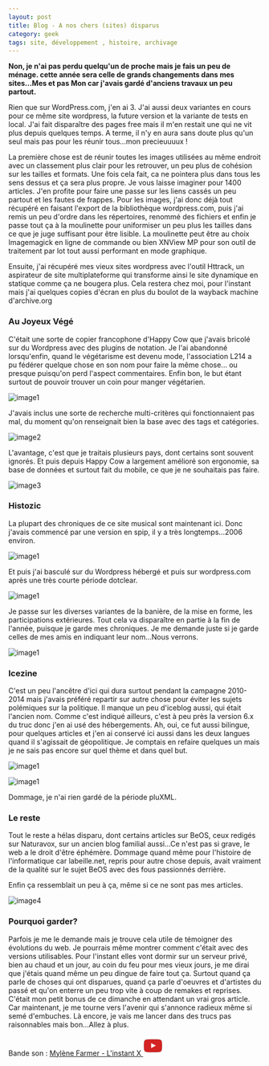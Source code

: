 ```yaml
---
layout: post
title: Blog - A nos chers (sites) disparus
category: geek
tags: site, développement , histoire, archivage
---
```


**Non, je n'ai pas perdu quelqu'un de proche mais je fais un peu de ménage. cette année sera celle de grands changements dans mes sites...Mes et pas Mon car j'avais gardé d'anciens travaux un peu partout.**

Rien que sur WordPress.com, j'en ai 3. J'ai aussi deux variantes en cours pour ce même site wordpress, la future version et la variante de tests en local. J'ai fait disparaître des pages free mais il m'en restait une qui ne vit plus depuis quelques temps. A terme, il n'y en aura sans doute plus qu'un seul mais pas pour les réunir tous...mon precieuuuux !

La première chose est de réunir toutes les images utilisées au même endroit avec un classement plus clair pour les retrouver, un peu plus de cohésion sur les tailles et formats. Une fois cela fait, ca ne pointera plus dans tous les sens dessus et ça sera plus propre. Je vous laisse imaginer pour 1400 articles. J'en profite pour faire une passe sur les liens cassés un peu partout et les fautes de frappes. Pour les images, j'ai donc déjà tout récupéré en faisant l'export de la bibliothèque wordpress.com, puis j'ai remis un peu d'ordre dans les répertoires, renommé des fichiers et enfin je passe tout ça à la moulinette pour uniformiser un peu plus les tailles dans ce que je juge suffisant pour être lisible. La moulinette peut être au choix Imagemagick en ligne de commande ou bien XNView MP pour son outil de traitement par lot tout aussi performant en mode graphique. 

Ensuite, j'ai récupéré mes vieux sites wordpress avec l'outil Httrack, un aspirateur de site multiplateforme qui transforme ainsi le site dynamique en statique comme ça ne bougera plus. Cela restera chez moi, pour l'instant mais j'ai quelques copies d'écran en plus du boulot de la wayback machine d'archive.org

### Au Joyeux Végé

C'était une sorte de copier francophone d'Happy Cow que j'avais bricolé sur du Wordpress avec des plugins de notation. Je l'ai abandonné lorsqu'enfin, quand le végétarisme est devenu mode, l'association L214 a pu fédérer quelque chose en son nom pour faire la même chose... ou presque puisqu'on perd l'aspect commentaires. Enfin bon, le but étant surtout de pouvoir trouver un coin pour manger végétarien.

![image1](https://filedn.eu/llqi9IBxlYouGRXYG2xlROb/img/2021/joyeuxvg1.jpg)

J'avais inclus une sorte de recherche multi-critères qui fonctionnaient pas mal, du moment qu'on renseignait bien la base avec des tags et catégories.

![image2](https://filedn.eu/llqi9IBxlYouGRXYG2xlROb/img/2021/joyeuxvg2.jpg)

L'avantage, c'est que je traitais plusieurs pays, dont certains sont souvent ignorés. Et puis depuis Happy Cow a largement amélioré son ergonomie, sa base de données et surtout fait du mobile, ce que je ne souhaitais pas faire.

![image3](https://filedn.eu/llqi9IBxlYouGRXYG2xlROb/img/2021/joyeuxvg3.jpg)

### Histozic

La plupart des chroniques de ce site musical sont maintenant ici. Donc j'avais commencé par une version en spip, il y a très longtemps...2006 environ. 

![image1](https://filedn.eu/llqi9IBxlYouGRXYG2xlROb/img/2021/histozic1.png)

Et puis j'ai basculé sur du Wordpress hébergé et puis sur wordpress.com après une très courte période dotclear.

![image1](https://filedn.eu/llqi9IBxlYouGRXYG2xlROb/img/2021/histozic2.png)

Je passe sur les diverses variantes de la banière, de la mise en forme, les participations extérieures. Tout cela va disparaître en partie à la fin de l'année, puisque je garde mes chroniques. Je me demande juste si je garde celles de mes amis en indiquant leur nom...Nous verrons.

![image1](https://filedn.eu/llqi9IBxlYouGRXYG2xlROb/img/2021/histozic3.png)

### Icezine

C'est un peu l'ancêtre d'ici qui dura surtout pendant la campagne 2010-2014 mais j'avais préféré repartir sur autre chose pour éviter les sujets polémiques sur la politique. Il manque un peu d'iceblog aussi, qui était l'ancien nom. Comme c'est indiqué ailleurs, c'est à peu près la version 6.x du truc donc j'en ai usé des hébergements. Ah, oui, ce fut aussi bilingue, pour quelques articles et j'en ai conservé ici aussi dans les deux langues quand il s'agissait de géopolitique. Je comptais en refaire quelques un mais je ne sais pas encore sur quel thème et dans quel but. 

![image1](https://filedn.eu/llqi9IBxlYouGRXYG2xlROb/img/2021/icezine0.png)

![image1](https://filedn.eu/llqi9IBxlYouGRXYG2xlROb/img/2021/icezine1.png)

Dommage, je n'ai rien gardé de la période pluXML.

### Le reste

Tout le reste a hélas disparu, dont certains articles sur BeOS, ceux redigés sur Naturavox, sur un ancien blog familial aussi...Ce n'est pas si grave, le web a le droit d'être éphémère. Dommage quand même pour l'histoire de l'informatique car labeille.net, repris pour autre chose depuis, avait vraiment de la qualité sur le sujet BeOS avec des fous passionnés derrière. 

Enfin ça ressemblait un peu à ça, même si ce ne sont pas mes articles. 

![image4](https://filedn.eu/llqi9IBxlYouGRXYG2xlROb/img/2021/labeille1.jpg)

### Pourquoi garder?

Parfois je me le demande mais je trouve cela utile de témoigner des évolutions du web. Je pourrais même montrer comment c'était avec des versions utilisables. Pour l'instant elles vont dormir sur un serveur privé, bien au chaud et un jour, au coin du feu pour mes vieux jours, je me dirai que j'étais quand même un peu dingue de faire tout ça. Surtout quand ça parle de choses qui ont disparues, quand ça parle d'oeuvres et d'artistes du passé et qu'on enterre un peu trop vite à coup de remakes et reprises. C'était mon petit bonus de ce dimanche en attendant un vrai gros article. Car maintenant, je me tourne vers l'avenir qui s'annonce radieux même si semé d'embuches. Là encore, je vais me lancer dans des trucs pas raisonnables mais bon...Allez à plus.

Bande son : [Mylène Farmer - L'instant X ![video](/images/youtube.png )](https://www.youtube.com/watch?v=aHLW4hw2UIQ)

